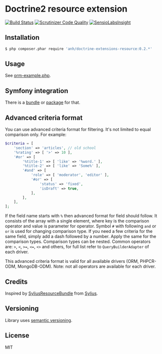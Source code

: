 # Doctrine2 resource extension

[![Build Status](https://travis-ci.org/hilobok/doctrine-extensions-resource.svg?branch=master)](https://travis-ci.org/hilobok/doctrine-extensions-resource) [![Scrutinizer Code Quality](https://scrutinizer-ci.com/g/hilobok/doctrine-extensions-resource/badges/quality-score.png?b=master)](https://scrutinizer-ci.com/g/hilobok/doctrine-extensions-resource/?branch=master) [![SensioLabsInsight](https://insight.sensiolabs.com/projects/f28bcb37-fdb1-4ec9-85b9-d9079d05552d/mini.png)](https://insight.sensiolabs.com/projects/f28bcb37-fdb1-4ec9-85b9-d9079d05552d)

## Installation
```bash
$ php composer.phar require 'anh/doctrine-extensions-resource:0.2.*'
```
## Usage
See [orm-example.php](https://github.com/hilobok/doctrine-extensions-resource/blob/master/orm-example.php).

## Symfony integration
There is a [bundle](https://github.com/hilobok/AnhDoctrineResourceBundle) or [package](https://packagist.org/packages/anh/doctrine-resource-bundle) for that.

## Advanced criteria format
You can use advanced criteria format for filtering. It's not limited to equal comparison only. For example:

```php
$criteria = [
    'section' => 'articles', // old school
    '%rating' => [ '>' => 10 ],
    '#or' => [
        '%title-1' => [ 'like' => '%word.' ],
        '%title-2' => [ 'like' => 'Some%' ],
        '#and' => [
            'role' => [ 'moderator', 'editor' ],
            '#or' => [
                'status' => 'fixed',
                'isDraft' => true,
            ],
        ],
    ],
];
```

If the field name starts with `%` then advanced format for field should follow. It consists of the array with a single element, where key is the comparison operator and value is parameter for operator.
Symbol `#` with following `and` or `or` is used for changing comparison type.
If you need a few criteria for the same field, simply add a dash followed by a number. Apply the same for the comparison types. Comparison types can be nested.
Common operators are: `>`, `<`, `>=`, `<=`, `<>` and others, for full list refer to `QueryBuilderAdapter` of each driver.

This advanced criteria format is valid for all available drivers (ORM, PHPCR-ODM, MongoDB-ODM). Note: not all operators are available for each driver.

## Credits
Inspired by [SyliusResourceBundle](https://github.com/Sylius/SyliusResourceBundle) from [Sylius](http://sylius.org).

## Versioning
Library uses [semantic versioning](http://semver.org/).

## License
MIT
